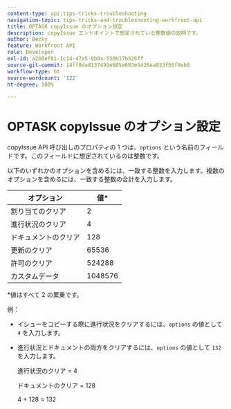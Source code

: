 ```yaml
---
content-type: api;tips-tricks-troubleshooting
navigation-topic: tips-tricks-and-troubleshooting-workfront-api
title: OPTASK copyIssue のオプション設定
description: copyIssue エンドポイントで想定されている整数値の説明です。
author: Becky
feature: Workfront API
role: Developer
exl-id: a2b8ef01-1c14-47a5-8b0a-550b17b526ff
source-git-commit: 14ff8da8137493e805e683e5426ea933f56f8eb8
workflow-type: ht
source-wordcount: '122'
ht-degree: 100%

---
```


# OPTASK copyIssue のオプション設定


copyIssue API 呼び出しのプロパティの 1 つは、`options` という名前のフィールドです。このフィールドに想定されているのは整数です。

以下のいずれかのオプションを含めるには、一致する整数を入力します。複数のオプションを含めるには、一致する整数の合計を入力します。

| オプション | 値* |
|---|---|
| 割り当てのクリア | 2 |
| 進行状況のクリア | 4 |
| ドキュメントのクリア | 128 |
| 更新のクリア | 65536 |
| 許可のクリア | 524288 |
| カスタムデータ | 1048576 |

*値はすべて 2 の累乗です。

例：

* イシューをコピーする際に進行状況をクリアするには、`options` の値として `4` を入力します。

* 進行状況とドキュメントの両方をクリアするには、`options` の値として `132` を入力します。

  進行状況のクリア = 4

  ドキュメントのクリア = 128

  4 + 128 = 132
